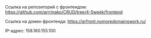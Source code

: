 Ссылка на репозиторий с фронтендом: https://github.com/arrrinako/CRUD/tree/4-5week/frontend

Ссылка на домен фронтенда: https://arfront.nomoredomainswork.ru/

IP-адрес: 158.160.155.100